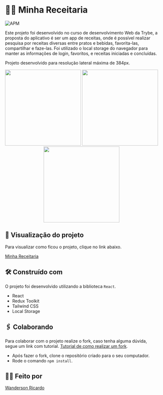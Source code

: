 # :cook: Minha Receitaria
![APM](https://img.shields.io/apm/l/li)

Este projeto foi desenvolvido no curso de desenvolvimento Web da Trybe, 
a proposta do aplicativo é ser um app de receitas, onde é possível realizar
pesquisa por receitas diversas entre pratos e bebidas, favorita-las, 
compartilhar e faze-las.
Foi utilizado o local storage do navegador para manter as informações de 
login, favoritos, e receitas iniciadas e concluídas.

Projeto desenvolvido para resolução lateral máxima de 384px.

<div align="center">
  <img src="https://user-images.githubusercontent.com/62866832/216824503-56865e17-2132-4a71-9d4f-ad0d629eb291.png" width="250"/>
  <img src="https://user-images.githubusercontent.com/62866832/216825080-e3f1e650-77a6-484f-b9b8-53650b82d54f.png" width="250"/>
   <img src="https://user-images.githubusercontent.com/62866832/216825124-d7b00270-dc87-402c-bc87-85ca70eef232.png" width="250"/>
</div>

## 🚀 Visualização do projeto

Para visualizar como ficou o projeto, clique no link abaixo.

[Minha Receitaria](https://minha-receitaria.vercel.app)

## 🛠️ Construído com

O projeto foi desenvolvido utilizando a biblioteca ```React```.

* React
* Redux Toolkit
* Tailwind CSS
* Local Storage

## 🖇️ Colaborando

Para colaborar com o projeto realize o fork, caso tenha alguma dúvida, segue 
um link com tutorial.
[Tutorial de como realizar um fork](https://guides.github.com/activities/forking/).
- Após fazer o fork, clone o repositório criado para o seu computador.
- Rode o comando `npm install`.

## :man_technologist: Feito por
[Wanderson Ricardo](https://www.linkedin.com/in/wanderson-ricardo-dev/)

